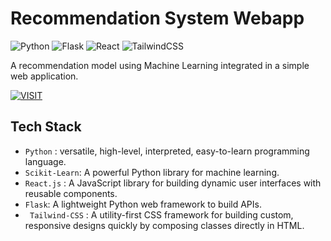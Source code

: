 # Recommendation  System  Webapp
![Python](https://img.shields.io/badge/Python-3776AB?style=for-the-badge&logo=python&logoColor=yellow) 
![Flask](https://img.shields.io/badge/Flask-000000?style=for-the-badge&logo=flask&logoColor=white) 
![React](https://img.shields.io/badge/React-61DAFB?style=for-the-badge&logo=react&logoColor=black)
![TailwindCSS](https://img.shields.io/badge/TailwindCSS-06B6D4?style=for-the-badge&logo=tailwindcss&logoColor=black) 

A recommendation model using Machine Learning integrated in a simple web application.

[![VISIT](https://img.shields.io/badge/-VISIT-blue?style=for-the-badge)]()

## Tech Stack
- ` Python ` : versatile, high-level, interpreted, easy-to-learn programming language.
- ` Scikit-Learn `: A powerful Python library for machine learning.
- ` React.js ` : A JavaScript library for building dynamic user interfaces with reusable components.
- ` Flask `: A lightweight Python web framework to build APIs.
- ` Tailwind-CSS` : A utility-first CSS framework for building custom, responsive designs quickly by composing classes directly in HTML.

